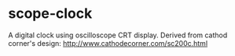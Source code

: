 # scope-clock
A digital clock using oscilloscope CRT display.
Derived from cathod corner's design: http://www.cathodecorner.com/sc200c.html